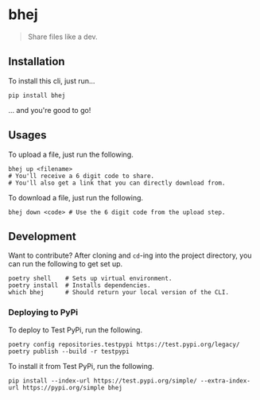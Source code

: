 # bhej

> Share files like a dev.

## Installation

To install this cli, just run...

```[bash]
pip install bhej
```

... and you're good to go!

## Usages

To upload a file, just run the following.

```[bash]
bhej up <filename>
# You'll receive a 6 digit code to share.
# You'll also get a link that you can directly download from.
```

To download a file, just run the following.

```[bash]
bhej down <code> # Use the 6 digit code from the upload step.
```

## Development

Want to contribute? After cloning and `cd`-ing into the project directory,
you can run the following to get set up.

```[bash]
poetry shell    # Sets up virtual environment.
poetry install  # Installs dependencies.
which bhej      # Should return your local version of the CLI.
```

### Deploying to PyPi

To deploy to Test PyPi, run the following.

```[bash]
poetry config repositories.testpypi https://test.pypi.org/legacy/
poetry publish --build -r testpypi
```

To install it from Test PyPi, run the following.

```[bash]
pip install --index-url https://test.pypi.org/simple/ --extra-index-url https://pypi.org/simple bhej
```
